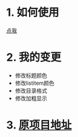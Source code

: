 # 1. 如何使用
[点我](http://htmlpreview.github.io/?https://github.com/double12gzh/m2w-transform/blob/master/index.html)

# 2. 我的变更
- 修改标题颜色
- 修改listitem颜色
- 修改目录格式
- 修改加粗显示

# 3. [原项目地址](https://github.com/wangduanduan/m2w-transform)



